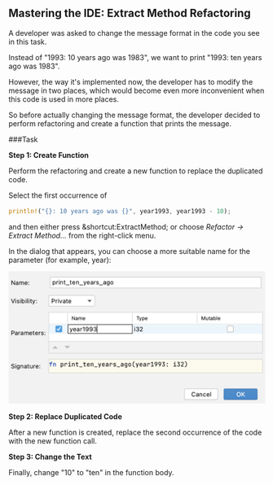 ## Mastering the IDE: Extract Method Refactoring
 
A developer was asked to change the message format in the code you see in this task.

Instead of "1993: 10 years ago was 1983", we want to print "1993: ten years ago was 1983".

However, the way it's implemented now, the developer has to modify the message in two places, which would 
become even more inconvenient when this code is used in more places.

So before actually changing the message format, the developer decided to perform refactoring and create a function that prints the message.

###Task

**Step 1: Create Function**

Perform the refactoring and create a new function to replace the duplicated code.

Select the first occurrence of 

```rust
println!("{}: 10 years ago was {}", year1993, year1993 - 10);
```

and then either press &shortcut:ExtractMethod; or choose *Refactor -> Extract Method...* from the right-click menu.

In the dialog that appears, you can choose a more suitable name for the parameter (for example, year):

![Image: refactoring.png](refactoring.png)

**Step 2: Replace Duplicated Code**

After a new function is created, replace the second occurrence of the code with the new function call.

**Step 3: Change the Text**

Finally, change "10" to "ten" in the function body.

